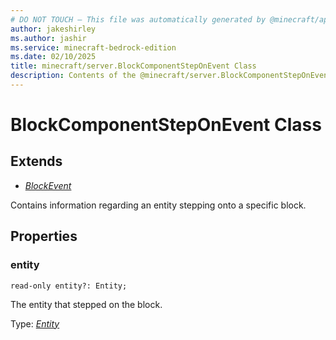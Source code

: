 ```yaml
---
# DO NOT TOUCH — This file was automatically generated by @minecraft/api-docs-generator, to report problems file an issue at https://github.com/Mojang/minecraft-scripting-libraries
author: jakeshirley
ms.author: jashir
ms.service: minecraft-bedrock-edition
ms.date: 02/10/2025
title: minecraft/server.BlockComponentStepOnEvent Class
description: Contents of the @minecraft/server.BlockComponentStepOnEvent class.
---
```

# BlockComponentStepOnEvent Class

## Extends
- [*BlockEvent*](BlockEvent.md)

Contains information regarding an entity stepping onto a specific block.

## Properties

### **entity**
`read-only entity?: Entity;`

The entity that stepped on the block.

Type: [*Entity*](Entity.md)
